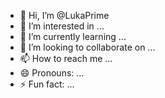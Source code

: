 - 👋 Hi, I’m @LukaPrime
- 👀 I’m interested in ...
- 🌱 I’m currently learning ...
- 💞️ I’m looking to collaborate on ...
- 📫 How to reach me ...
- 😄 Pronouns: ...
- ⚡ Fun fact: ...

<!---
LukaPrime/LukaPrime is a ✨ special ✨ repository because its `README.md` (this file) appears on your GitHub profile.
You can click the Preview link to take a look at your changes.
--->
